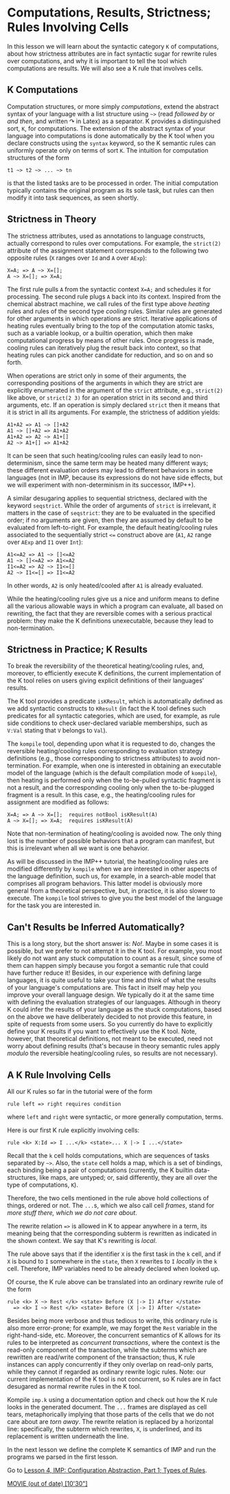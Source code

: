 <!-- Copyright (c) 2010-2019 K Team. All Rights Reserved. -->

# Computations, Results, Strictness; Rules Involving Cells

In this lesson we will learn about the syntactic category `K` of computations,
about how strictness attributes are in fact syntactic sugar for rewrite rules
over computations, and why it is important to tell the tool which
computations are results. We will also see a K rule that involves cells.

## K Computations

Computation structures, or more simply _computations_, extend the abstract
syntax of your language with a list structure using `~>` (read _followed
by_ or _and then_, and written $\curvearrowright$ in Latex) as a separator.
K provides a distinguished sort, `K`, for computations. The extension of the
abstract syntax of your language into computations is done automatically by
the K tool when you declare constructs using the `syntax` keyword, so the K
semantic rules can uniformly operate only on terms of sort `K`. The intuition
for computation structures of the form

    t1 ~> t2 ~> ... ~> tn

is that the listed tasks are to be processed in order. The initial
computation typically contains the original program as its sole task, but
rules can then modify it into task sequences, as seen shortly.

## Strictness in Theory

The strictness attributes, used as annotations to language constructs,
actually correspond to rules over computations. For example, the
`strict(2)` attribute of the assignment statement corresponds to the
following two opposite rules (`X` ranges over `Id` and `A` over `AExp`):

    X=A; => A ~> X=[];
    A ~> X=[]; => X=A;

The first rule pulls `A` from the syntactic context `X=A;` and schedules it
for processing. The second rule plugs `A` back into its context.
Inspired from the chemical abstract machine, we call rules of the first
type above _heating_ rules and rules of the second type _cooling_ rules.
Similar rules are generated for other arguments in which operations are
strict. Iterative applications of heating rules eventually bring to the
top of the computation atomic tasks, such as a variable lookup, or a
builtin operation, which then make computational progress by means of other
rules. Once progress is made, cooling rules can iteratively plug the result
back into context, so that heating rules can pick another candidate for
reduction, and so on and so forth.

When operations are strict only in some of their arguments, the corresponding
positions of the arguments in which they are strict are explicitly enumerated
in the argument of the `strict` attribute, e.g., `strict(2)` like above, or
`strict(2 3)` for an operation strict in its second and third arguments, etc.
If an operation is simply declared `strict` then it means that it is strict
in all its arguments. For example, the strictness of addition yields:

    A1+A2 => A1 ~> []+A2
    A1 ~> []+A2 => A1+A2
    A1+A2 => A2 ~> A1+[]
    A2 ~> A1+[] => A1+A2

It can be seen that such heating/cooling rules can easily lead to
non-determinism, since the same term may be heated many different ways;
these different evaluation orders may lead to different behaviors in some
languages (not in IMP, because its expressions do not have side effects,
but we will experiment with non-determinism in its successor, IMP++).

A similar desugaring applies to sequential strictness, declared with the
keyword `seqstrict`. While the order of arguments of `strict` is irrelevant,
it matters in the case of `seqstrict`: they are to be evaluated in the
specified order; if no arguments are given, then they are assumed by default
to be evaluated from left-to-right. For example, the default heating/cooling
rules associated to the sequentially strict `<=` construct above are
(`A1`, `A2` range over `AExp` and `I1` over `Int`):

    A1<=A2 => A1 ~> []<=A2
    A1 ~> []<=A2 => A1<=A2
    I1<=A2 => A2 ~> I1<=[]
    A2 ~> I1<=[] => I1<=A2

In other words, `A2` is only heated/cooled after `A1` is already evaluated.

While the heating/cooling rules give us a nice and uniform means to define
all the various allowable ways in which a program can evaluate, all based
on rewriting, the fact that they are reversible comes with a serious practical
problem: they make the K definitions unexecutable, because they lead to
non-termination.

## Strictness in Practice; K Results

To break the reversibility of the theoretical heating/cooling rules, and,
moreover, to efficiently execute K definitions, the current implementation of
the K tool relies on users giving explicit definitions of their languages'
results.

The K tool provides a predicate `isKResult`, which is automatically defined
as we add syntactic constructs to `KResult` (in fact the K tool defines such
predicates for all syntactic categories, which are used, for example, as
rule side conditions to check user-declared variable memberships, such as
`V:Val` stating that `V` belongs to `Val`).

The `kompile` tool, depending upon what it is requested to do, changes the
reversible heating/cooling rules corresponding to evaluation strategy
definitions (e.g., those corresponding to strictness attributes) to avoid
non-termination. For example, when one is interested in obtaining an
executable model of the language (which is the default compilation mode of
`kompile`), then heating is performed only when the to-be-pulled syntactic
fragment is not a result, and the corresponding cooling only when the
to-be-plugged fragment is a result. In this case, e.g., the heating/cooling
rules for assignment are modified as follows:

    X=A; => A ~> X=[];  requires notBool isKResult(A)
    A ~> X=[]; => X=A;  requires isKResult(A)

Note that non-termination of heating/cooling is avoided now. The only thing
lost is the number of possible behaviors that a program can manifest, but
this is irrelevant when all we want is one behavior.

As will be discussed in the IMP++ tutorial, the heating/cooling rules are
modified differently by `kompile` when we are interested in other aspects
of the language definition, such us, for example, in a search-able model that
comprises all program behaviors. This latter model is obviously more general
from a theoretical perspective, but, in practice, it is also slower to execute.
The `kompile` tool strives to give you the best model of the language for the
task you are interested in.

## Can't Results be Inferred Automatically?

This is a long story, but the short answer is: _No!_. Maybe in some cases
it is possible, but we prefer to not attempt it in the K tool. For example,
you most likely do not want any stuck computation to count as a result,
since some of them can happen simply because you forgot a semantic rule that
could have further reduce it! Besides, in our experience with defining large
languages, it is quite useful to take your time and think of what the results
of your language's computations are. This fact in itself may help you improve
your overall language design. We typically do it at the same time with
defining the evaluation strategies of our languages. Although in theory K
could infer the results of your language as the stuck computations, based on
the above we have deliberately decided to not provide this feature, in spite
of requests from some users. So you currently do have to explicitly define
your K results if you want to effectively use the K tool. Note, however, that
theoretical definitions, not meant to be executed, need not worry about
defining results (that's because in theory semantic rules apply _modulo_ the
reversible heating/cooling rules, so results are not necessary).

## A K Rule Involving Cells

All our K rules so far in the tutorial were of the form

    rule left => right requires condition

where `left` and `right` were syntactic, or more generally computation, terms.

Here is our first K rule explicitly involving cells:

    rule <k> X:Id => I ...</k> <state>... X |-> I ...</state>

Recall that the `k` cell holds computations, which are sequences of tasks
separated by `~>`. Also, the `state` cell holds a map, which is a set of
bindings, each binding being a pair of computations (currently, the
K builtin data-structures, like maps, are untyped; or, said differently,
they are all over the type of computations, `K`).

Therefore, the two cells mentioned in the rule above hold collections
of things, ordered or not. The `...`s, which we also call cell _frames_,
stand for _more stuff there, which we do not care about_.

The rewrite relation `=>` is allowed in K to appear anywhere in a term, its
meaning being that the corresponding subterm is rewritten as indicated in the
shown context. We say that K's rewriting is _local_.

The rule above says that if the identifier `X` is the first task in the `k`
cell, and if `X` is bound to `I` somewhere in the `state`, then `X` rewrites
to `I` _locally_ in the `k` cell. Therefore, IMP variables need to be already
declared when looked up.

Of course, the K rule above can be translated into an ordinary rewrite rule
of the form

    rule <k> X ~> Rest </k> <state> Before (X |-> I) After </state>
      => <k> I ~> Rest </k> <state> Before (X |-> I) After </state>

Besides being more verbose and thus tedious to write, this ordinary rule
is also more error-prone; for example, we may forget the `Rest` variable
in the right-hand-side, etc. Moreover, the concurrent semantics of K
allows for its rules to be interpreted as _concurrent transactions_, where
the context is the read-only component of the transaction, while the
subterms which are rewritten are read/write component of the transaction;
thus, K rule instances can apply concurrently if they only overlap
on read-only parts, while they cannot if regarded as ordinary rewrite logic
rules. Note: our current implementation of the K tool is not concurrent,
so K rules are in fact desugared as normal rewrite rules in the K tool.

Kompile `imp.k` using a documentation option and check out how the K rule
looks in the generated document. The `...` frames are displayed as cell
tears, metaphorically implying that those parts of the cells that we
do not care about are _torn away_. The rewrite relation is replaced by a
horizontal line: specifically, the subterm which rewrites, `X`, is
underlined, and its replacement is written underneath the line.

In the next lesson we define the complete K semantics of IMP and
run the programs we parsed in the first lesson.

Go to [Lesson 4, IMP: Configuration Abstraction, Part 1; Types of Rules](../lesson_4/README.md).

[MOVIE (out of date) [10'30"]](https://youtu.be/gYPkhiT2SxA)

